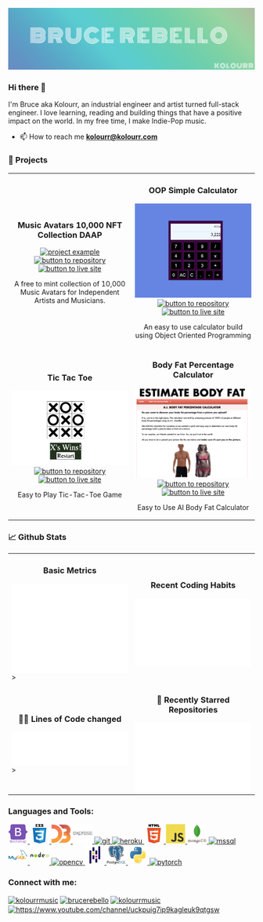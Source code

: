 [![Bruce Rebello's GitHub Banner](./images/brucerebello.png)](https://kolourr.com)


### Hi there 👋

I'm Bruce aka Kolourr, an industrial engineer and artist turned full-stack engineer. I love learning, reading and building things that have a positive impact on the world. In my free time, I make Indie-Pop music. 

- 📫 How to reach me **kolourr@kolourr.com**
 

 ### 🔨 Projects 
<div align="center">
  <table>
      <tr>
        <td width="50%">
          <h3 align="center">Music Avatars 10,000 NFT Collection DAAP</h3>
          <p align="center">
            <a href="https://github.com/kolourr/Music-Avatars" target="_blank" rel="noreferrer"> <img src="https://raw.githubusercontent.com/kolourr/Music-Avatars/main/images/musicavatars.png" alt="project example"/> </a>
            <span> <a href="https://github.com/bytesbybianca/sentiment-analysis" target="_blank" rel="noreferrer""><img src="https://img.shields.io/static/v1?label=|&message=REPO&color=23555f&style=plastic&logo=github&logo-color=white"" alt="button to repository" height ="25px"></a> <a href="https://www.musicavatars.org/" target="_blank" rel="noreferrer"><img src="https://img.shields.io/website?url=https%3A%2F%2Fwww.musicavatars.org%2F" alt="button to live site" height="25px"></a> </span>
            <p align="center">
              A free to mint collection of 10,000 Music Avatars for Independent Artists and Musicians.
            </p>
          </p>
        </td>
        <td width="50%">
          <h3 align="center">OOP Simple Calculator</h3>
          <p align="center">
            <a href="https://kolourr.github.io/100devs-calculator/" target="_blank" rel="noreferrer"> <img src="https://raw.githubusercontent.com/kolourr/100devs-calculator/answer/images/js-calculator-example.png" alt="project example"/> </a>
            <span> <a href="https://github.com/kolourr/100devs-calculator/tree/answer#readme" target="_blank" rel="noreferrer""><img src="https://img.shields.io/static/v1?label=|&message=REPO&color=23555f&style=plastic&logo=github&logo-color=white"" alt="button to repository" height ="25px"></a> <a href="https://kolourr.github.io/100devs-calculator" target="_blank" rel="noreferrer"><img src="https://img.shields.io/website?url=https%3A%2F%2Fgithub.com%2Fkolourr%2F100devs-calculator%2Ftree%2Fanswer" alt="button to live site" height="25px"></a> </span>
            <p align="center">
              An easy to use calculator build using Object Oriented Programming
            </p>
          </p>
        </td>
      </tr>
      <tr>
        <td width="50%">
          <h3 align="center">Tic Tac Toe</h3>
          <p align="center">
            <a href="https://kolourr.github.io/tictactoe/" target="_blank" rel="noreferrer"> <img src="https://raw.githubusercontent.com/kolourr/tictactoe/main/tictactoe.png" alt="project example"/> </a>
            <span> <a href="https://github.com/kolourr/tictactoe" target="_blank" rel="noreferrer""><img src="https://img.shields.io/static/v1?label=|&message=REPO&color=23555f&style=plastic&logo=github&logo-color=white"" alt="button to repository" height ="25px"></a> <a href="https://kolourr.github.io/tictactoe/" target="_blank" rel="noreferrer"><img src="https://img.shields.io/website?url=https%3A%2F%2Fwww.estimatebodyfat.com%2F" alt="button to live site" height="25px"></a></span>
            <p align="center">
              Easy to Play Tic-Tac-Toe Game
            </p>
          </p>
        </td>
        <td width="50%">
          <h3 align="center">Body Fat Percentage Calculator</h3>
          <p align="center">
            <a href="https://www.estimatebodyfat.com/" target="_blank" rel="noreferrer"> <img src="https://raw.githubusercontent.com/kolourr/bodyfatpercentagecalculator/master/bodyfatcalculator.png" alt="project example"/> </a>
            <span> <a href="https://github.com/kolourr/bodyfatpercentagecalculator" target="_blank" rel="noreferrer""><img src="https://img.shields.io/static/v1?label=|&message=REPO&color=23555f&style=plastic&logo=github&logo-color=white" alt="button to repository" height ="25px"></a> <a href="https://www.estimatebodyfat.com/" target="_blank" rel="noreferrer"><img src="https://img.shields.io/website?url=https%3A%2F%2Fwww.estimatebodyfat.com%2F" alt="button to live site" height="25px"></a> </span>
            <p align="center">
              Easy to Use AI Body Fat Calculator
            </p>
          </p>
        </td>
      </tr>
  </table>
</div>


 ### 📈  Github Stats 

<div align="center">
  <table>
      <tr>
        <td width="50%">
          <h3 align="center">Basic Metrics</h3>
          <img align="center" src="/github-metrics.svg" alt="Metrics" width="500">>
        </td>
        <td width="50%">
          <h3 align="center">Recent Coding Habits</h3>
          <img align="center" src="metrics.plugin.habits.charts.svg" alt="Metrics"  width="500">
        </td>
      </tr>
       <tr>
        <td width="50%">
          <h3 align="center">👨‍💻 Lines of Code changed</h3>
          <img align="center" src="metrics.plugin.lines.svg" alt="Metrics" width="500">>
        </td>
        <td width="50%">
          <h3 align="center">🌟 Recently Starred Repositories</h3>
          <img align="center" src="metrics.plugin.stars.svg" alt="Metrics"  width="500">
        </td>
      </tr>
  </table>

 
 

<h3 align="left">Languages and Tools:</h3>
<p align="left"> <a href="https://getbootstrap.com" target="_blank" rel="noreferrer"> <img src="https://raw.githubusercontent.com/devicons/devicon/master/icons/bootstrap/bootstrap-plain-wordmark.svg" alt="bootstrap" width="40" height="40"/> </a> <a href="https://www.w3schools.com/css/" target="_blank" rel="noreferrer"> <img src="https://raw.githubusercontent.com/devicons/devicon/master/icons/css3/css3-original-wordmark.svg" alt="css3" width="40" height="40"/> </a> <a href="https://d3js.org/" target="_blank" rel="noreferrer"> <img src="https://raw.githubusercontent.com/devicons/devicon/master/icons/d3js/d3js-original.svg" alt="d3js" width="40" height="40"/> </a> <a href="https://expressjs.com" target="_blank" rel="noreferrer"> <img src="https://raw.githubusercontent.com/devicons/devicon/master/icons/express/express-original-wordmark.svg" alt="express" width="40" height="40"/> </a> <a href="https://git-scm.com/" target="_blank" rel="noreferrer"> <img src="https://www.vectorlogo.zone/logos/git-scm/git-scm-icon.svg" alt="git" width="40" height="40"/> </a> <a href="https://heroku.com" target="_blank" rel="noreferrer"> <img src="https://www.vectorlogo.zone/logos/heroku/heroku-icon.svg" alt="heroku" width="40" height="40"/> </a> <a href="https://www.w3.org/html/" target="_blank" rel="noreferrer"> <img src="https://raw.githubusercontent.com/devicons/devicon/master/icons/html5/html5-original-wordmark.svg" alt="html5" width="40" height="40"/> </a> <a href="https://developer.mozilla.org/en-US/docs/Web/JavaScript" target="_blank" rel="noreferrer"> <img src="https://raw.githubusercontent.com/devicons/devicon/master/icons/javascript/javascript-original.svg" alt="javascript" width="40" height="40"/> </a> <a href="https://www.mongodb.com/" target="_blank" rel="noreferrer"> <img src="https://raw.githubusercontent.com/devicons/devicon/master/icons/mongodb/mongodb-original-wordmark.svg" alt="mongodb" width="40" height="40"/> </a> <a href="https://www.microsoft.com/en-us/sql-server" target="_blank" rel="noreferrer"> <img src="https://www.svgrepo.com/show/303229/microsoft-sql-server-logo.svg" alt="mssql" width="40" height="40"/> </a> <a href="https://www.mysql.com/" target="_blank" rel="noreferrer"> <img src="https://raw.githubusercontent.com/devicons/devicon/master/icons/mysql/mysql-original-wordmark.svg" alt="mysql" width="40" height="40"/> </a> <a href="https://nodejs.org" target="_blank" rel="noreferrer"> <img src="https://raw.githubusercontent.com/devicons/devicon/master/icons/nodejs/nodejs-original-wordmark.svg" alt="nodejs" width="40" height="40"/> </a> <a href="https://opencv.org/" target="_blank" rel="noreferrer"> <img src="https://www.vectorlogo.zone/logos/opencv/opencv-icon.svg" alt="opencv" width="40" height="40"/> </a> <a href="https://pandas.pydata.org/" target="_blank" rel="noreferrer"> <img src="https://raw.githubusercontent.com/devicons/devicon/2ae2a900d2f041da66e950e4d48052658d850630/icons/pandas/pandas-original.svg" alt="pandas" width="40" height="40"/> </a> <a href="https://www.postgresql.org" target="_blank" rel="noreferrer"> <img src="https://raw.githubusercontent.com/devicons/devicon/master/icons/postgresql/postgresql-original-wordmark.svg" alt="postgresql" width="40" height="40"/> </a> <a href="https://www.python.org" target="_blank" rel="noreferrer"> <img src="https://raw.githubusercontent.com/devicons/devicon/master/icons/python/python-original.svg" alt="python" width="40" height="40"/> </a> <a href="https://pytorch.org/" target="_blank" rel="noreferrer"> <img src="https://www.vectorlogo.zone/logos/pytorch/pytorch-icon.svg" alt="pytorch" width="40" height="40"/> </a> </p>


<h3 align="left">Connect with me:</h3>
<p align="left">
<a href="https://twitter.com/kolourrmusic" target="blank"><img align="center" src="https://raw.githubusercontent.com/rahuldkjain/github-profile-readme-generator/master/src/images/icons/Social/twitter.svg" alt="kolourrmusic" height="30" width="40" /></a>
<a href="https://linkedin.com/in/brucerebello" target="blank"><img align="center" src="https://raw.githubusercontent.com/rahuldkjain/github-profile-readme-generator/master/src/images/icons/Social/linked-in-alt.svg" alt="brucerebello" height="30" width="40" /></a>
<a href="https://instagram.com/kolourrmusic" target="blank"><img align="center" src="https://raw.githubusercontent.com/rahuldkjain/github-profile-readme-generator/master/src/images/icons/Social/instagram.svg" alt="kolourrmusic" height="30" width="40" /></a>
<a href="https://www.youtube.com/c/https://www.youtube.com/channel/uckpuig7ip9kagleuk9qtgsw" target="blank"><img align="center" src="https://raw.githubusercontent.com/rahuldkjain/github-profile-readme-generator/master/src/images/icons/Social/youtube.svg" alt="https://www.youtube.com/channel/uckpuig7ip9kagleuk9qtgsw" height="30" width="40" /></a>
</p>